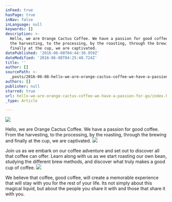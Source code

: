 ```yaml
---
inFeed: true
hasPage: true
inNav: false
inLanguage: null
keywords: []
description: >-
  Hello, we are Orange Cactus Coffee. We have a passion for good coffee. From
  the harvesting, to the processing, by the roasting, through the brewing and
  finally at the cup, we are captivated. 
datePublished: '2016-06-08T04:44:30.959Z'
dateModified: '2016-06-08T04:25:48.724Z'
title: ''
author: []
sourcePath: >-
  _posts/2016-06-08-hello-we-are-orange-cactus-coffee-we-have-a-passion-for-go.md
authors: []
publisher: null
starred: true
url: hello-we-are-orange-cactus-coffee-we-have-a-passion-for-go/index.html
_type: Article

---
```

![](https://the-grid-user-content.s3-us-west-2.amazonaws.com/304a7d7e-2add-4402-a3c4-b0ad255bc0b9.jpg)

Hello, we are Orange Cactus Coffee. We have a passion for good coffee. From the harvesting, to the processing, by the roasting, through the brewing and finally at the cup, we are captivated. ![](https://the-grid-user-content.s3-us-west-2.amazonaws.com/168de718-e809-458f-b700-6142fa2d72dc.jpg)

Join us as we embark on our coffee adventure and set out to discover all that coffee can offer. Learn along with us as we start roasting our own bean, studying the different brew methods, and discover what truly makes a good cup of coffee. ![](https://the-grid-user-content.s3-us-west-2.amazonaws.com/4d895457-cda6-4f96-a9d8-a59c21b4401f.jpg)

We believe that coffee, good coffee, will create a memorable experience that will stay with you for the rest of your life. Its not simply about this magical liquid, but about the people you share it with and those that share it with you.